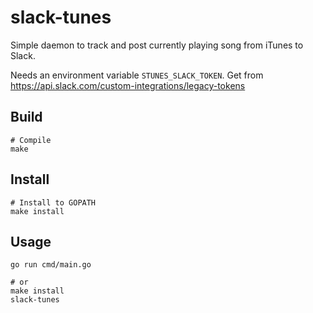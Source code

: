 # slack-tunes

Simple daemon to track and post currently playing song from iTunes to Slack.

Needs an environment variable `STUNES_SLACK_TOKEN`.
Get from https://api.slack.com/custom-integrations/legacy-tokens

## Build

```shell
# Compile
make
```

## Install

```shell
# Install to GOPATH
make install
```

## Usage

```
go run cmd/main.go

# or
make install
slack-tunes
```
